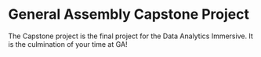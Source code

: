 # General Assembly Capstone Project
 The Capstone project is the final project for the Data Analytics Immersive. It is the culmination of your time at GA!
